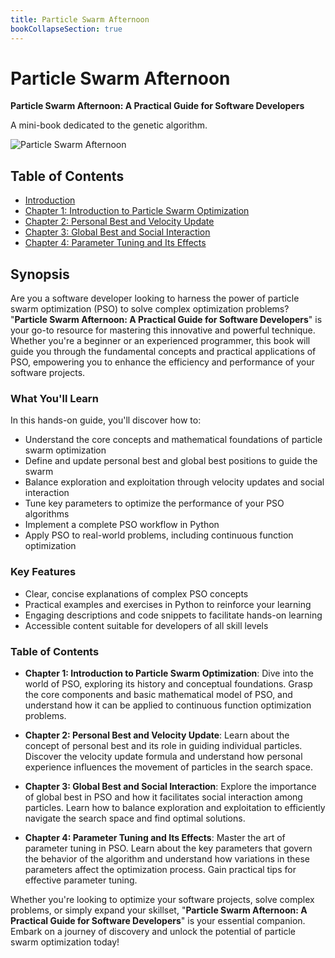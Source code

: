 ```yaml
---
title: Particle Swarm Afternoon
bookCollapseSection: true
---
```


# Particle Swarm Afternoon

**Particle Swarm Afternoon: A Practical Guide for Software Developers**

A mini-book dedicated to the genetic algorithm.

![Particle Swarm Afternoon](/book_pso_cover.png)

## Table of Contents

* [Introduction](chapter00.md)
* [Chapter 1: Introduction to Particle Swarm Optimization](chapter01.md)
* [Chapter 2: Personal Best and Velocity Update](chapter02.md)
* [Chapter 3: Global Best and Social Interaction](chapter03.md)
* [Chapter 4: Parameter Tuning and Its Effects](chapter04.md)

## Synopsis

Are you a software developer looking to harness the power of particle swarm optimization (PSO) to solve complex optimization problems? "**Particle Swarm Afternoon: A Practical Guide for Software Developers**" is your go-to resource for mastering this innovative and powerful technique. Whether you're a beginner or an experienced programmer, this book will guide you through the fundamental concepts and practical applications of PSO, empowering you to enhance the efficiency and performance of your software projects.

### What You'll Learn

In this hands-on guide, you'll discover how to:

- Understand the core concepts and mathematical foundations of particle swarm optimization
- Define and update personal best and global best positions to guide the swarm
- Balance exploration and exploitation through velocity updates and social interaction
- Tune key parameters to optimize the performance of your PSO algorithms
- Implement a complete PSO workflow in Python
- Apply PSO to real-world problems, including continuous function optimization

### Key Features

- Clear, concise explanations of complex PSO concepts
- Practical examples and exercises in Python to reinforce your learning
- Engaging descriptions and code snippets to facilitate hands-on learning
- Accessible content suitable for developers of all skill levels

### Table of Contents

- **Chapter 1: Introduction to Particle Swarm Optimization**: Dive into the world of PSO, exploring its history and conceptual foundations. Grasp the core components and basic mathematical model of PSO, and understand how it can be applied to continuous function optimization problems.

- **Chapter 2: Personal Best and Velocity Update**: Learn about the concept of personal best and its role in guiding individual particles. Discover the velocity update formula and understand how personal experience influences the movement of particles in the search space.

- **Chapter 3: Global Best and Social Interaction**: Explore the importance of global best in PSO and how it facilitates social interaction among particles. Learn how to balance exploration and exploitation to efficiently navigate the search space and find optimal solutions.

- **Chapter 4: Parameter Tuning and Its Effects**: Master the art of parameter tuning in PSO. Learn about the key parameters that govern the behavior of the algorithm and understand how variations in these parameters affect the optimization process. Gain practical tips for effective parameter tuning.

Whether you're looking to optimize your software projects, solve complex problems, or simply expand your skillset, "**Particle Swarm Afternoon: A Practical Guide for Software Developers**" is your essential companion. Embark on a journey of discovery and unlock the potential of particle swarm optimization today!


